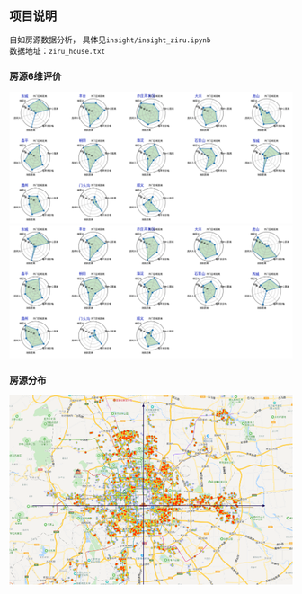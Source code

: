 ## 项目说明   
自如房源数据分析， 具体见`insight/insight_ziru.ipynb`  
数据地址：`ziru_house.txt`

### 房源6维评价
![合租](imgs/hezu.png)  
![整租](imgs/zhengzu.png)  

### 房源分布  
![房源分布](imgs/house_map.png) 
